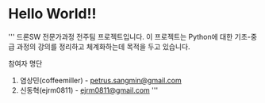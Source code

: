 # Hello World!!

'''
드론SW 전문가과정 전주팀 프로젝트입니다.
이 프로젝트는 Python에 대한 기초-중급 과정의 강의를 정리하고 체계화하는데 목적을 두고 있습니다.

참여자 명단
1. 염상민(coffeemiller) - petrus.sangmin@gmail.com
2. 신동혁(ejrm0811) - ejrm0811@gmail.com
'''
